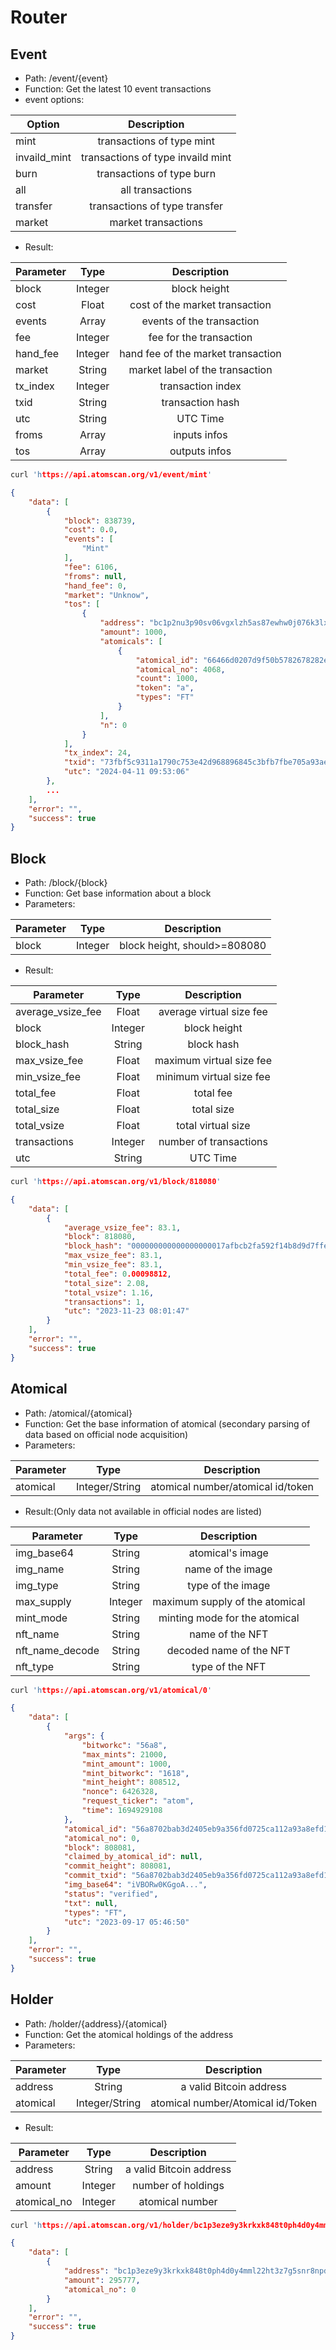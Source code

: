 # Router

## Event
- Path: /event/{event}
- Function: Get the latest 10 event transactions
- event options:
  
| Option| Description|
| -------|:----------:|
| mint          | transactions of type mint|
| invaild_mint  | transactions of type invaild mint|
| burn          | transactions of type burn|
| all           | all transactions|
| transfer      | transactions of type transfer|
| market        | market transactions|

- Result:

| Parameter  |  Type    | Description |
| -------|:--------:|:-----------:|
| block     | Integer | block height                    
| cost      | Float   | cost of the market transaction    
| events    | Array   | events of the transaction       
| fee       | Integer | fee for the transaction         
| hand_fee  | Integer | hand fee of the market transaction    
| market    | String  | market label of the transaction 
| tx_index  | Integer | transaction index               
| txid      | String  | transaction hash                  
| utc       | String  | UTC Time                            
| froms     | Array   | inputs infos                        
| tos       | Array   | outputs infos                       

```c
curl 'https://api.atomscan.org/v1/event/mint'
```
```json
{
    "data": [
        {
            "block": 838739,
            "cost": 0.0,
            "events": [
                "Mint"
            ],
            "fee": 6106,
            "froms": null,
            "hand_fee": 0,
            "market": "Unknow",
            "tos": [
                {
                    "address": "bc1p2nu3p90sv06vgxlzh5as87ewhw0j076k3lxvlg9kerxlz4kesans5p3jqu",
                    "amount": 1000,
                    "atomicals": [
                        {
                            "atomical_id": "66466d0207d9f50b5782678282e08cffb8e315e95da8d91b3d46f290b440a8bdi0",
                            "atomical_no": 4068,
                            "count": 1000,
                            "token": "a",
                            "types": "FT"
                        }
                    ],
                    "n": 0
                }
            ],
            "tx_index": 24,
            "txid": "73fbf5c9311a1790c753e42d968896845c3bfb7fbe705a93aef78f9a30a6bcca",
            "utc": "2024-04-11 09:53:06"
        },
        ...
    ],
    "error": "",
    "success": true
}
```

## Block
- Path: /block/{block}
- Function: Get base information about a block
- Parameters:

| Parameter  |  Type  | Description|
| -------|:------:|:----------:|
| block  | Integer    | block height, should>=808080
- Result:

| Parameter  |  Type    | Description |
| -------|:--------:|:-----------:|
| average_vsize_fee| Float    | average virtual size fee     |
| block            | Integer  | block height                 |
| block_hash       | String   | block hash                   |
| max_vsize_fee    | Float    | maximum virtual size fee     |
| min_vsize_fee    | Float    | minimum virtual size fee     |
| total_fee        | Float    | total fee                    |
| total_size       | Float    | total size                   |
| total_vsize      | Float    | total virtual size           |
| transactions     | Integer  | number of transactions       |
| utc              | String   | UTC Time                     |

```c
curl 'https://api.atomscan.org/v1/block/818080'
```
```json
{
    "data": [
        {
            "average_vsize_fee": 83.1,
            "block": 818080,
            "block_hash": "000000000000000000017afbcb2fa592f14b8d9d7ffeb0ebab26b30d5401ddc0",
            "max_vsize_fee": 83.1,
            "min_vsize_fee": 83.1,
            "total_fee": 0.00098812,
            "total_size": 2.08,
            "total_vsize": 1.16,
            "transactions": 1,
            "utc": "2023-11-23 08:01:47"
        }
    ],
    "error": "",
    "success": true
}
```

## Atomical
- Path: /atomical/{atomical}
- Function: Get the base information of atomical (secondary parsing of data based on official node acquisition)
- Parameters: 
  
| Parameter  |  Type  | Description|
| -------|:------:|:----------:|
| atomical| Integer/String| atomical number/atomical id/token |

- Result:(Only data not available in official nodes are listed)

| Parameter  |  Type    | Description |
| -------|:--------:|:-----------:|
| img_base64      | String | atomical's image                |
| img_name        | String | name of the image               |
| img_type        | String | type of the image               |
| max_supply      | Integer| maximum supply of the atomical  |
| mint_mode       | String | minting mode for the atomical   |
| nft_name        | String | name of the NFT                 |
| nft_name_decode | String | decoded name of the NFT         |
| nft_type        | String | type of the NFT                 |

```c
curl 'https://api.atomscan.org/v1/atomical/0'
```
```json
{
    "data": [
        {
            "args": {
                "bitworkc": "56a8",
                "max_mints": 21000,
                "mint_amount": 1000,
                "mint_bitworkc": "1618",
                "mint_height": 808512,
                "nonce": 6426328,
                "request_ticker": "atom",
                "time": 1694929108
            },
            "atomical_id": "56a8702bab3d2405eb9a356fd0725ca112a93a8efd1ecca06c6085e7278f0341i0",
            "atomical_no": 0,
            "block": 808081,
            "claimed_by_atomical_id": null,
            "commit_height": 808081,
            "commit_txid": "56a8702bab3d2405eb9a356fd0725ca112a93a8efd1ecca06c6085e7278f0341",
            "img_base64": "iVBORw0KGgoA...",
            "status": "verified",
            "txt": null,
            "types": "FT",
            "utc": "2023-09-17 05:46:50"
        }
    ],
    "error": "",
    "success": true
}
```

## Holder
- Path: /holder/{address}/{atomical}
- Function: Get the atomical holdings of the address
- Parameters: 
  
| Parameter  |  Type  | Description|
| -------|:------:|:----------:|
| address    | String        | a valid Bitcoin address
| atomical   | Integer/String| atomical number/Atomical id/Token
- Result:
  
| Parameter  |  Type    | Description |
| -------|:--------:|:-----------:|
| address      | String     | a valid Bitcoin address |
| amount       | Integer    | number of holdings  |
| atomical_no  | Integer    | atomical number     |

```c
curl 'https://api.atomscan.org/v1/holder/bc1p3eze9y3krkxk848t0ph4d0y4mml22ht3z7g5snr8npdecrfkmuzsm433rk/0'
```
```json
{
    "data": [
        {
            "address": "bc1p3eze9y3krkxk848t0ph4d0y4mml22ht3z7g5snr8npdecrfkmuzsm433rk",
            "amount": 295777,
            "atomical_no": 0
        }
    ],
    "error": "",
    "success": true
}
```
